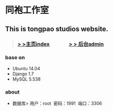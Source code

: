 同袍工作室
===

This is tongpao studios website.
---


> ### [> >主页index](http://121.40.87.224:8000/index/) &nbsp;&nbsp;&nbsp;&nbsp;&nbsp;&nbsp;&nbsp;&nbsp;&nbsp;&nbsp;&nbsp;&nbsp;&nbsp;&nbsp; [> > 后台admin](http://121.40.87.224:8000/admin/)



### base on

- Ubuntu 14.04
- Django 1.7
- MySQL 5.538

### about

- 数据库> 用户：root &nbsp;密码：1991 &nbsp;端口：3306




